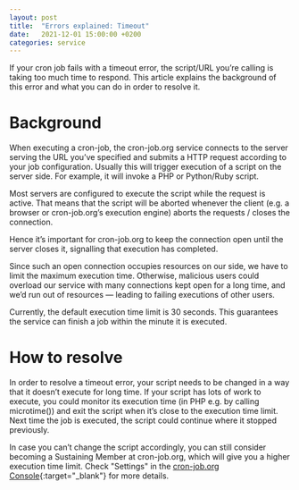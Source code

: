 ```yaml
---
layout: post
title:  "Errors explained: Timeout"
date:   2021-12-01 15:00:00 +0200
categories: service
---
```

If your cron job fails with a timeout error, the script/URL you’re calling is taking too much time to respond. This article explains the background of this error and what you can do in order to resolve it.

# Background

When executing a cron-job, the cron-job.org service connects to the server serving the URL you’ve specified and submits a HTTP request according to your job configuration. Usually this will trigger execution of a script on the server side. For example, it will invoke a PHP or Python/Ruby script.

Most servers are configured to execute the script while the request is active. That means that the script will be aborted whenever the client (e.g. a browser or cron-job.org’s execution engine) aborts the requests / closes the connection.

Hence it’s important for cron-job.org to keep the connection open until the server closes it, signalling that execution has completed.

Since such an open connection occupies resources on our side, we have to limit the maximum execution time. Otherwise, malicious users could overload our service with many connections kept open for a long time, and we’d run out of resources — leading to failing executions of other users.

Currently, the default execution time limit is 30 seconds. This guarantees the service can finish a job within the minute it is executed.

# How to resolve

In order to resolve a timeout error, your script needs to be changed in a way that it doesn’t execute for long time. If your script has lots of work to execute, you could monitor its execution time (in PHP e.g. by calling microtime()) and exit the script when it’s close to the execution time limit. Next time the job is executed, the script could continue where it stopped previously.

In case you can’t change the script accordingly, you can still consider becoming a Sustaining Member at cron-job.org, which will give you a higher execution time limit. Check "Settings" in the [cron-job.org Console](https://console.cron-job.org){:target="_blank"} for more details.
